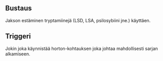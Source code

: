 ## Bustaus

Jakson estäminen tryptamiinejä (LSD, LSA, psilosybiini jne.) käyttäen.

## Triggeri

Jokin joka käynnistää horton-kohtauksen joka johtaa mahdollisesti sarjan alkamiseen.
